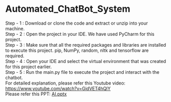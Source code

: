 # Automated_ChatBot_System 
Step - 1 : Download or clone the code and extract or unzip into your machine.   
Step - 2 : Open the project in your IDE. We have used PyCharm for this project.   
Step - 3 : Make sure that all the required packages and libraries are installed to execute this project. pip, NumPy, random, nltk and tensorflow are required.   
Step - 4 : Open your IDE and select the virtual environment that was created for this project earlier.   
Step - 5 : Run the main.py file to execute the project and interact with the chatbot.   
For detailed explanation, please refer this Youtube video: https://www.youtube.com/watch?v=GidVET4hQlY   
Please refer this PPT: [AI.pptx](https://github.com/RoopHimaVaishnaviK/Automated_ChatBot_System/files/10214082/AI.pptx)
